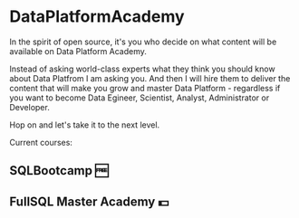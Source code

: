 # DataPlatformAcademy
In the spirit of open source, it's you who decide on what content will be available on Data Platform Academy.

Instead of asking world-class experts what they think you should know about Data Platfrom I am asking you. And then I will hire them to deliver the content that will make you grow and master Data Platform - regardless if you want to become Data Egineer, Scientist, Analyst, Administrator or Developer. 

Hop on and let's take it to the next level.

Current courses: 

## SQLBootcamp :free:


## FullSQL Master Academy :dollar:

